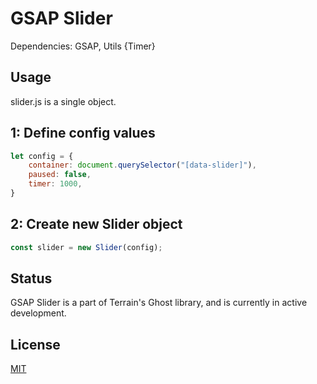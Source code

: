 # GSAP Slider

Dependencies: GSAP, Utils {Timer}

## Usage

slider.js is a single object. 

## 1: Define config values

```javascript
let config = {
    container: document.querySelector("[data-slider]"),
    paused: false,
    timer: 1000,
}
```

## 2: Create new Slider object

```javascript
const slider = new Slider(config);
```

## Status
GSAP Slider is a part of Terrain's Ghost library, and is currently in active development.

## License
[MIT](https://choosealicense.com/licenses/mit/)